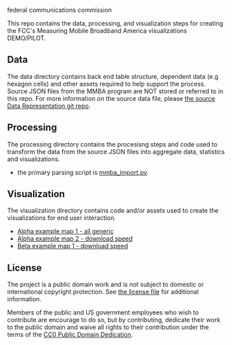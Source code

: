 federal communications commission


This repo contains the data, processing, and visualization steps for creating the FCC's Measuring Mobile Broadband America visualizations DEMO/PILOT.

Data
----
The data directory contains back end table structure, dependent data (e.g hexagon cells) and other assets required to help support the process.  Source JSON files from the MMBA program are NOT stored or referred to in this repo. For more information on the source data file, please [the source Data Representation git repo](https://github.com/FCC/mobile-mba-androidapp/wiki/Data-Representation).

Processing
----------
The processing directory contains the procesisng steps and code used to transform the data from the source JSON files into aggregate data, statistics and visualizations.  
- the primary parsing script is [mmba_import.py](https://github.com/feomike/mmba_viz_processing/blob/master/processing/mmba_import.py).

Visualization
-------------
The visualization directory contains code and/or assets used to create the visualizations for end user interaction.
- [Alpha example map 1 - all generic](http://bl.ocks.org/feomike/7129604)
- [Alpha example map 2 - download speed](http://bl.ocks.org/feomike/7236848)
- [Beta example map 1 - download speed](http://bl.ocks.org/feomike/8429802)

License
-------

The project is a public domain work and is not subject to domestic or international copyright protection. See [the license file](https://github.com/feomike/mmba_viz_processing/blob/master/license.md) for additional information.

Members of the public and US government employees who wish to contribute are encourage to do so, but by contributing, dedicate their work to the public domain and waive all rights to their contribution under the terms of the [CC0 Public Domain Dedication](http://creativecommons.org/publicdomain/zero/1.0/).
